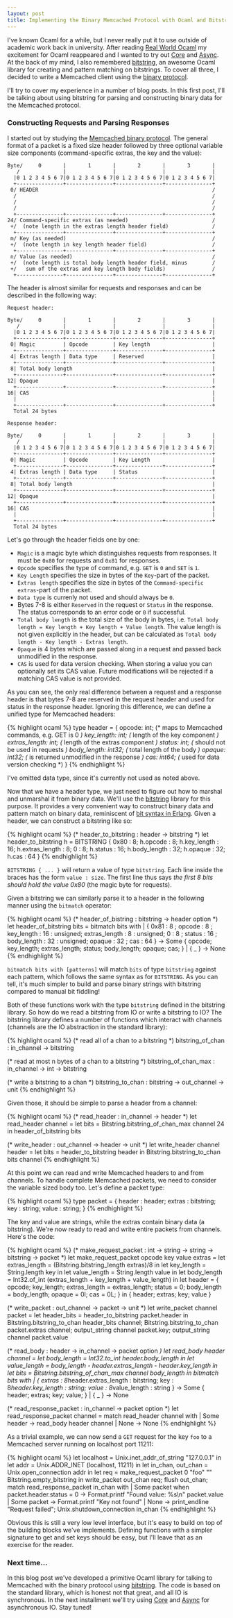 ```yaml
---
layout: post
title: Implementing the Binary Memcached Protocol with Ocaml and Bitstring
---
```


I've known Ocaml for a while, but I never really put it to use outside of academic work back in university. After reading [Real World Ocaml](https://realworldocaml.org/) my excitement for Ocaml reappeared and I wanted to try out [Core](https://ocaml.janestreet.com/ocaml-core/latest/doc/) and [Async](https://realworldocaml.org/v1/en/html/concurrent-programming-with-async.html). At the back of my mind, I also remembered [bitstring](https://code.google.com/p/bitstring/), an awesome Ocaml library for creating and pattern matching on bitstrings. To cover all three, I decided to write a Memcached client using the [binary protocol](https://code.google.com/p/memcached/wiki/MemcacheBinaryProtocol).

I'll try to cover my experience in a number of blog posts. In this first post, I'll be talking about using bitstring for parsing and constructing binary data for the Memcached protocol.

### Constructing Requests and Parsing Responses

I started out by studying the [Memcached binary protocol](https://code.google.com/p/memcached/wiki/MemcacheBinaryProtocol). The general format of a packet is a fixed size header followed by three optional variable size components (command-specific extras, the key and the value):

```
Byte/     0       |       1       |       2       |       3       |
   /              |               |               |               |
  |0 1 2 3 4 5 6 7|0 1 2 3 4 5 6 7|0 1 2 3 4 5 6 7|0 1 2 3 4 5 6 7|
  +---------------+---------------+---------------+---------------+
 0/ HEADER                                                        /
  /                                                               /
  /                                                               /
  /                                                               /
  +---------------+---------------+---------------+---------------+
24/ Command-specific extras (as needed)                           /
 +/  (note length in the extras length header field)              /
  +---------------+---------------+---------------+---------------+
 m/ Key (as needed)                                               /
 +/  (note length in key length header field)                     /
  +---------------+---------------+---------------+---------------+
 n/ Value (as needed)                                             /
 +/  (note length is total body length header field, minus        /
 +/   sum of the extras and key length body fields)               /
  +---------------+---------------+---------------+---------------+
```

The header is almost similar for requests and responses and can be described in the following way:

```
Request header:

Byte/     0       |       1       |       2       |       3       |
   /              |               |               |               |
  |0 1 2 3 4 5 6 7|0 1 2 3 4 5 6 7|0 1 2 3 4 5 6 7|0 1 2 3 4 5 6 7|
  +---------------+---------------+---------------+---------------+
 0| Magic         | Opcode        | Key length                    |
  +---------------+---------------+---------------+---------------+
 4| Extras length | Data type     | Reserved                      |
  +---------------+---------------+---------------+---------------+
 8| Total body length                                             |
  +---------------+---------------+---------------+---------------+
12| Opaque                                                        |
  +---------------+---------------+---------------+---------------+
16| CAS                                                           |
  |                                                               |
  +---------------+---------------+---------------+---------------+
  Total 24 bytes

Response header:

Byte/     0       |       1       |       2       |       3       |
   /              |               |               |               |
  |0 1 2 3 4 5 6 7|0 1 2 3 4 5 6 7|0 1 2 3 4 5 6 7|0 1 2 3 4 5 6 7|
  +---------------+---------------+---------------+---------------+
 0| Magic         | Opcode        | Key Length                    |
  +---------------+---------------+---------------+---------------+
 4| Extras length | Data type     | Status                        |
  +---------------+---------------+---------------+---------------+
 8| Total body length                                             |
  +---------------+---------------+---------------+---------------+
12| Opaque                                                        |
  +---------------+---------------+---------------+---------------+
16| CAS                                                           |
  |                                                               |
  +---------------+---------------+---------------+---------------+
  Total 24 bytes
```

Let's go through the header fields one by one:

- `Magic` is a magic byte which distinguishes requests from responses. It must be `0x80` for requests and `0x81` for responses.
- `Opcode` specifies the type of command, e.g. `GET` is `0` and `SET` is `1`.
- `Key Length` specifies the size in bytes of the `Key`-part of the packet.
- `Extras length` specifies the size in bytes of the `Command-specific extras`-part of the packet.
- `Data type` is currenly not used and should always be `0`.
- Bytes 7-8 is either `Reserved` in the request or `Status` in the response. The status corresponds to an error code or `0` if successful.
- `Total body length` is the total size of the body in bytes, i.e. `Total body length = Key length + Key length + Value length`. The value length is not given explicitly in the header, but can be calculated as `Total body length - Key length - Extras length`.
- `Opaque` is 4 bytes which are passed along in a request and passed back unmodified in the response.
- `CAS` is used for data version checking. When storing a value you can optionally set its CAS value. Future modifications will be rejected if a matching CAS value is not provided.

As you can see, the only real difference between a request and a response header is that bytes 7-8 are reserved in the request header and used for status in the response header. Ignoring this difference, we can define a unified type for Memcached headers:

{% highlight ocaml %}
type header = {
  opcode:        int;   (* maps to Memcached commands, e.g. GET is 0 *)
  key_length:    int;   (* length of the key component *)
  extras_length: int;   (* length of the extras component *)
  status:        int;   (* should not be used in requests *)
  body_length:   int32; (* total length of the body *)
  opaque:        int32; (* is returned unmodified in the response *)
  cas:           int64; (* used for data version checking *)
}
{% endhighlight %}

I've omitted data type, since it's currently not used as noted above.

Now that we have a header type, we just need to figure out how to marshal and unmarshal it from binary data. We'll use the [bitstring](https://code.google.com/p/bitstring/) library for this purpose. It provides a very convenient way to construct binary data and pattern match on binary data, reminiscent of [bit syntax in Erlang](http://www.erlang.org/documentation/doc-5.6/doc/programming_examples/bit_syntax.html). Given a header, we can construct a bitstring like so:

{% highlight ocaml %}
(*  header_to_bitstring : header -> bitstring *)
let header_to_bitstring h =
    BITSTRING {
      0x80            :  8;
      h.opcode        :  8;
      h.key_length    : 16;
      h.extras_length :  8;
      0               :  8;
      h.status        : 16;
      h.body_length   : 32;
      h.opaque        : 32;
      h.cas           : 64
    }
{% endhighlight %}

`BITSTRING { ... }` will return a value of type `bitstring`. Each line inside the braces has the form `value : size`. The first line thus says *the first 8 bits should hold the value 0x80* (the magic byte for requests).

Given a bitstring we can similarly parse it to a header in the following manner using the `bitmatch` operator:

{% highlight ocaml %}
(*  header_of_bistring : bitstring -> header option *)
let header_of_bitstring bits = bitmatch bits with
  | { 0x81          :  8 ;
      opcode        :  8 ;
      key_length    : 16 : unsigned;
      extras_length :  8 : unsigned;
      0             :  8 ;
      status        : 16 ;
      body_length   : 32 : unsigned;
      opaque        : 32 ;
      cas           : 64
    } -> Some {
           opcode;
           key_length;
           extras_length;
           status;
           body_length;
           opaque;
           cas;
         }
  | { _ } -> None
{% endhighlight %}

`bitmatch bits with [patterns]` will match `bits` of type `bitstring` against each pattern, which follows the same syntax as for `BITSTRING`. As you can tell, it's much simpler to build and parse binary strings with bitstring compared to manual bit fiddling!

Both of these functions work with the type `bitstring` defined in the bitstring library.  So how do we read a bitstring from IO or write a bitstring to IO? The bitstring library defines a number of functions which interact with channels (channels are the IO abstraction in the standard library):

{% highlight ocaml %}
(* read all of a chan to a bitstring *)
bitstring_of_chan     : in_channel -> bitstring

(* read at most n bytes of a chan to a bitstring *)
bitstring_of_chan_max : in_channel -> int -> bitstring

(* write a bitstring to a chan *)
bitstring_to_chan     : bitstring -> out_channel -> unit
{% endhighlight %}

Given those, it should be simple to parse a header from a channel:

{% highlight ocaml %}
(*  read_header : in_channel -> header *)
let read_header channel =
  let bits = Bitstring.bitstring_of_chan_max channel 24 in
  header_of_bitstring bits

(*  write_header : out_channel -> header -> unit *)
let write_header channel header =
  let bits = header_to_bitstring header in
  Bitstring.bitstring_to_chan bits channel
{% endhighlight %}

At this point we can read and write Memcached headers to and from channels. To handle complete Memcached packets, we need to consider the variable sized body too. Let's define a packet type:

{% highlight ocaml %}
type packet = {
  header : header;
  extras : bitstring;
  key    : string;
  value  : string;
}
{% endhighlight %}

The key and value are strings, while the extras contain binary data (a bitstring). We're now ready to read and write entire packets from channels. Here's the code:

{% highlight ocaml %}
(*  make_request_packet : int -> string -> string -> bitstring -> packet *)
let make_request_packet opcode key value extras =
  let extras_length = (Bitstring.bitstring_length extras)/8                    in
  let key_length    = String.length key                                        in
  let value_length  = String.length value                                      in
  let body_length   = Int32.of_int (extras_length + key_length + value_length) in
  let header = {
    opcode;
    key_length;
    extras_length = extras_length;
    status = 0;
    body_length = body_length;
    opaque = 0l;
    cas = 0L;
  } in
  { header; extras; key; value }

(* write_packet : out_channel -> packet -> unit *)
let write_packet channel packet =
  let header_bits = header_to_bitstring packet.header in
  Bitstring.bitstring_to_chan header_bits channel;
  Bitstring.bitstring_to_chan packet.extras channel;
  output_string channel packet.key;
  output_string channel packet.value

(*  read_body : header -> in_channel -> packet option *)
let read_body header channel =
  let body_length  = Int32.to_int header.body_length                        in
  let value_length = body_length - header.extras_length - header.key_length in
  let bits         = Bitstring.bitstring_of_chan_max channel body_length    in
  bitmatch bits with
    | { extras : 8*header.extras_length : bitstring;
        key    : 8*header.key_length    : string;
        value  : 8*value_length         : string
      } -> Some { header; extras; key; value; }
    | { _ } -> None

(* read_response_packet : in_channel -> packet option *)
let read_response_packet channel =
  match read_header channel with
  | Some header -> read_body header channel
  | None -> None
{% endhighlight %}

As a trivial example, we can now send a `GET` request for the key `foo` to a Memcached server running on localhost port 11211:

{% highlight ocaml %}
let localhost         = Unix.inet_addr_of_string "127.0.0.1"                     in
let addr              = Unix.ADDR_INET (localhost, 11211)                        in
let in_chan, out_chan = Unix.open_connection addr                                in
let req               = make_request_packet 0 "foo" "" Bitstring.empty_bitstring in
write_packet out_chan req;
flush out_chan;
match read_response_packet in_chan with
  | Some packet when packet.header.status = 0 ->
      Format.printf "Found value: %s\n" packet.value
  | Some packet ->
      Format.printf "Key not found"
  | None ->
      print_endline "Request failed";
Unix.shutdown_connection in_chan
{% endhighlight %}

Obvious this is still a very low level interface, but it's easy to build on top of the building blocks we've implements. Defining functions with a simpler signature to get and set keys should be easy, but I'll leave that as an exercise for the reader.

### Next time...

In this blog post we've developed a primitive Ocaml library for talking to Memcached with the binary protocol using [bitstring](https://code.google.com/p/bitstring/). The code is based on the standard library, which is honest not that great, and all IO is synchronous. In the next installment we'll try using [Core](https://ocaml.janestreet.com/ocaml-core/latest/doc/) and [Async](https://realworldocaml.org/v1/en/html/concurrent-programming-with-async.html) for asynchronous IO. Stay tuned!
